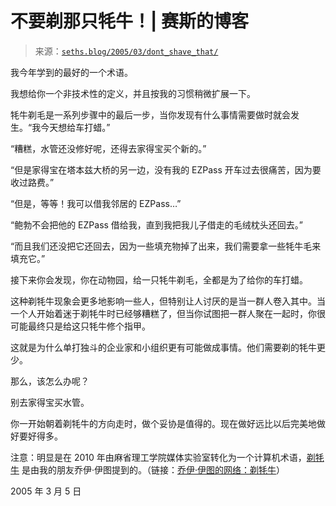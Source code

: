 <!--yml

分类：未分类

日期：2024 年 05 月 27 日 15:16:24

-->

# 不要剃那只牦牛！| 赛斯的博客

> 来源：[`seths.blog/2005/03/dont_shave_that/`](https://seths.blog/2005/03/dont_shave_that/)

我今年学到的最好的一个术语。

我想给你一个非技术性的定义，并且按我的习惯稍微扩展一下。

牦牛剃毛是一系列步骤中的最后一步，当你发现有什么事情需要做时就会发生。“我今天想给车打蜡。”

“糟糕，水管还没修好呢，还得去家得宝买个新的。”

“但是家得宝在塔本兹大桥的另一边，没有我的 EZPass 开车过去很痛苦，因为要收过路费。”

“但是，等等！我可以借我邻居的 EZPass…”

“鲍勃不会把他的 EZPass 借给我，直到我把我儿子借走的毛绒枕头还回去。”

“而且我们还没把它还回去，因为一些填充物掉了出来，我们需要拿一些牦牛毛来填充它。”

接下来你会发现，你在动物园，给一只牦牛剃毛，全都是为了给你的车打蜡。

这种剃牦牛现象会更多地影响一些人，但特别让人讨厌的是当一群人卷入其中。当一个人开始着迷于剃牦牛时已经够糟糕了，但当你试图把一群人聚在一起时，你很可能最终只是给这只牦牛修个指甲。

这就是为什么单打独斗的企业家和小组织更有可能做成事情。他们需要剃的牦牛更少。

那么，该怎么办呢？

别去家得宝买水管。

你一开始朝着剃牦牛的方向走时，做个妥协是值得的。现在做好远比以后完美地做好要好得多。

注意：明显是在 2010 年由麻省理工学院媒体实验室转化为一个计算机术语，[剃牦牛](http://www.catb.org/~esr/jargon/html/Y/yak-shaving.html "剃牦牛") 是由我的朋友乔伊·伊图提到的。（链接：[乔伊·伊图的网络：剃牦牛](http://joi.ito.com/archives/2005/03/05/yak_shaving.html#trackbacks "乔伊·伊图的网络：剃牦牛")）

2005 年 3 月 5 日
